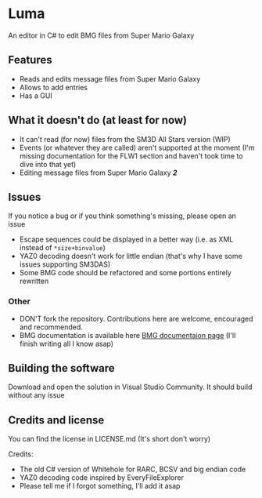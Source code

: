 # Luma
An editor in C# to edit BMG files from Super Mario Galaxy

## Features
  - Reads and edits message files from Super Mario Galaxy
  - Allows to add entries
  - Has a GUI

## What it doesn't do (at least for now)
  - It can't read (for now) files from the SM3D All Stars version (WIP)
  - Events (or whatever they are called) aren't supported at the moment (I'm missing documentation for the FLW1 section and haven't took time to dive into that yet)
  - Editing message files from Super Mario Galaxy **_2_**
  
## Issues
  If you notice a bug or if you think something's missing, please open an issue
  - Escape sequences could be displayed in a better way (i.e. as XML instead of `*size+binvalue`)
  - YAZ0 decoding doesn't work for little endian (that's why I have some issues supporting SM3DAS)
  - Some BMG code should be refactored and some portions entirely rewritten
  
### Other
  - DON'T fork the repository. Contributions here are welcome, encouraged and recommended.
  - BMG documentation is available here [BMG documentaion page](https://bussun.github.io/docs/bmg.html) (I'll finish writing all I know asap)

## Building the software
  Download and open the solution in Visual Studio Community. It should build without any issue
  
## Credits and license
  You can find the license in LICENSE.md (It's short don't worry)

  Credits:
  - The old C# version of Whitehole for RARC, BCSV and big endian code
  - YAZ0 decoding code inspired by EveryFileExplorer
  - Please tell me if I forgot something, I'll add it asap
